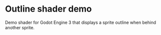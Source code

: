 # Outline shader demo

Demo shader for Godot Engine 3 that displays a sprite outline when behind another sprite.
